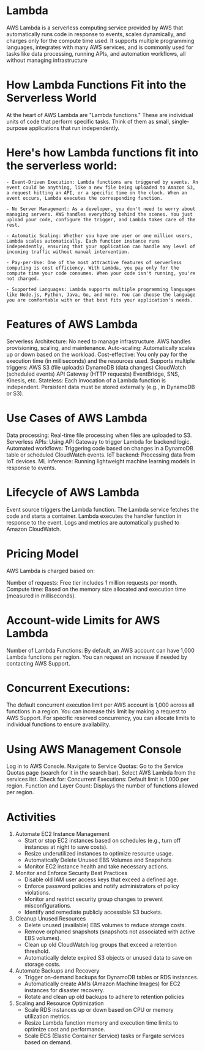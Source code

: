 # Lambda
AWS Lambda is a serverless computing service provided by AWS that automatically runs code in response to events, scales dynamically, and charges only for the compute time used. It supports multiple programming languages, integrates with many AWS services, and is commonly used for tasks like data processing, running APIs, and automation workflows, all without managing infrastructure

# How Lambda Functions Fit into the Serverless World
At the heart of AWS Lambda are "Lambda functions." These are individual units of code that perform specific tasks. Think of them as small, single-purpose applications that run independently.

# Here's how Lambda functions fit into the serverless world:
    - Event-Driven Execution: Lambda functions are triggered by events. An event could be anything, like a new file being uploaded to Amazon S3, a request hitting an API, or a specific time on the clock. When an event occurs, Lambda executes the corresponding function.

    - No Server Management: As a developer, you don't need to worry about managing servers. AWS handles everything behind the scenes. You just upload your code, configure the trigger, and Lambda takes care of the rest.

    - Automatic Scaling: Whether you have one user or one million users, Lambda scales automatically. Each function instance runs independently, ensuring that your application can handle any level of incoming traffic without manual intervention.

    - Pay-per-Use: One of the most attractive features of serverless computing is cost efficiency. With Lambda, you pay only for the compute time your code consumes. When your code isn't running, you're not charged.

    - Supported Languages: Lambda supports multiple programming languages like Node.js, Python, Java, Go, and more. You can choose the language you are comfortable with or that best fits your application's needs.


# Features of AWS Lambda
Serverless Architecture: No need to manage infrastructure. AWS handles provisioning, scaling, and maintenance.
Auto-scaling: Automatically scales up or down based on the workload.
Cost-effective: You only pay for the execution time (in milliseconds) and the resources used.
Supports multiple triggers:
AWS S3 (file uploads)
DynamoDB (data changes)
CloudWatch (scheduled events)
API Gateway (HTTP requests)
EventBridge, SNS, Kinesis, etc.
Stateless: Each invocation of a Lambda function is independent. Persistent data must be stored externally (e.g., in DynamoDB or S3).

# Use Cases of AWS Lambda
Data processing: Real-time file processing when files are uploaded to S3.
Serverless APIs: Using API Gateway to trigger Lambda for backend logic.
Automated workflows: Triggering code based on changes in a DynamoDB table or scheduled CloudWatch events.
IoT backend: Processing data from IoT devices.
ML inference: Running lightweight machine learning models in response to events.

# Lifecycle of AWS Lambda
Event source triggers the Lambda function.
The Lambda service fetches the code and starts a container.
Lambda executes the handler function in response to the event.
Logs and metrics are automatically pushed to Amazon CloudWatch.

# Pricing Model
AWS Lambda is charged based on:

Number of requests: Free tier includes 1 million requests per month.
Compute time: Based on the memory size allocated and execution time (measured in milliseconds).

# Account-wide Limits for AWS Lambda
Number of Lambda Functions:
By default, an AWS account can have 1,000 Lambda functions per region.
You can request an increase if needed by contacting AWS Support.

# Concurrent Executions:
The default concurrent execution limit per AWS account is 1,000 across all functions in a region.
You can increase this limit by making a request to AWS Support.
For specific reserved concurrency, you can allocate limits to individual functions to ensure availability.

# Using AWS Management Console
Log in to AWS Console.
Navigate to Service Quotas:
Go to the Service Quotas page (search for it in the search bar).
Select AWS Lambda from the services list.
Check for:
Concurrent Executions: Default limit is 1,000 per region.
Function and Layer Count: Displays the number of functions allowed per region.

# Activities
1. Automate EC2 Instance Management
    - Start or stop EC2 instances based on schedules (e.g., turn off instances at night to save costs).
    - Resize underutilized instances to optimize resource usage.
    - Automatically Delete Unused EBS Volumes and Snapshots
    - Monitor EC2 instance health and take necessary actions.
2. Monitor and Enforce Security Best Practices
    - Disable old IAM user access keys that exceed a defined age.
    - Enforce password policies and notify administrators of policy violations.
    - Monitor and restrict security group changes to prevent misconfigurations.
    - Identify and remediate publicly accessible S3 buckets.
3. Cleanup Unused Resources
    - Delete unused (available) EBS volumes to reduce storage costs.
    - Remove orphaned snapshots (snapshots not associated with active EBS volumes).
    - Clean up old CloudWatch log groups that exceed a retention threshold.
    - Automatically delete expired S3 objects or unused data to save on storage costs.
4. Automate Backups and Recovery
    - Trigger on-demand backups for DynamoDB tables or RDS instances.
    - Automatically create AMIs (Amazon Machine Images) for EC2 instances for disaster recovery.
    - Rotate and clean up old backups to adhere to retention policies
5. Scaling and Resource Optimization
    - Scale RDS instances up or down based on CPU or memory utilization metrics.
    - Resize Lambda function memory and execution time limits to optimize cost and performance.
    - Scale ECS (Elastic Container Service) tasks or Fargate services based on demand.